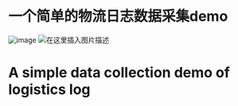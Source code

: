 # 一个简单的物流日志数据采集demo
![image](https://github.com/Jason-danran0612/Jasonzhang/master/images/home.png)
![在这里插入图片描述](https://img-blog.csdnimg.cn/20200425145721850.png)
# A simple data collection demo of logistics log

